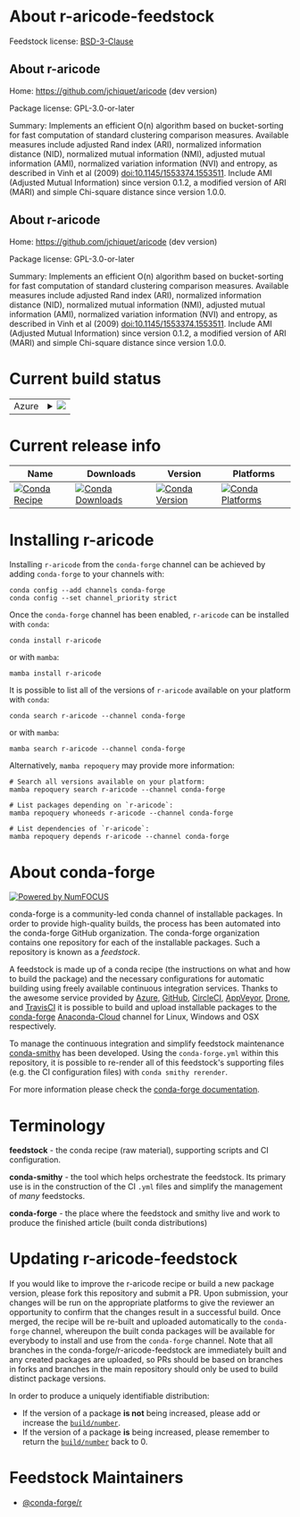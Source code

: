 About r-aricode-feedstock
=========================

Feedstock license: [BSD-3-Clause](https://github.com/conda-forge/r-aricode-feedstock/blob/main/LICENSE.txt)


About r-aricode
---------------

Home: https://github.com/jchiquet/aricode (dev version)

Package license: GPL-3.0-or-later

Summary: Implements an efficient O(n) algorithm based on bucket-sorting for fast computation of standard clustering comparison measures. Available measures include adjusted Rand index (ARI), normalized information distance (NID), normalized mutual information (NMI), adjusted mutual information (AMI), normalized variation information (NVI) and entropy, as described in Vinh et al (2009) <doi:10.1145/1553374.1553511>. Include AMI (Adjusted Mutual Information) since version 0.1.2, a modified version of ARI (MARI) and simple Chi-square distance since version 1.0.0.

About r-aricode
---------------

Home: https://github.com/jchiquet/aricode (dev version)

Package license: GPL-3.0-or-later

Summary: Implements an efficient O(n) algorithm based on bucket-sorting for fast computation of standard clustering comparison measures. Available measures include adjusted Rand index (ARI), normalized information distance (NID), normalized mutual information (NMI), adjusted mutual information (AMI), normalized variation information (NVI) and entropy, as described in Vinh et al (2009) <doi:10.1145/1553374.1553511>. Include AMI (Adjusted Mutual Information) since version 0.1.2, a modified version of ARI (MARI) and simple Chi-square distance since version 1.0.0.

Current build status
====================


<table>
    
  <tr>
    <td>Azure</td>
    <td>
      <details>
        <summary>
          <a href="https://dev.azure.com/conda-forge/feedstock-builds/_build/latest?definitionId=11137&branchName=main">
            <img src="https://dev.azure.com/conda-forge/feedstock-builds/_apis/build/status/r-aricode-feedstock?branchName=main">
          </a>
        </summary>
        <table>
          <thead><tr><th>Variant</th><th>Status</th></tr></thead>
          <tbody><tr>
              <td>linux_64_r_base4.2</td>
              <td>
                <a href="https://dev.azure.com/conda-forge/feedstock-builds/_build/latest?definitionId=11137&branchName=main">
                  <img src="https://dev.azure.com/conda-forge/feedstock-builds/_apis/build/status/r-aricode-feedstock?branchName=main&jobName=linux&configuration=linux%20linux_64_r_base4.2" alt="variant">
                </a>
              </td>
            </tr><tr>
              <td>linux_64_r_base4.3</td>
              <td>
                <a href="https://dev.azure.com/conda-forge/feedstock-builds/_build/latest?definitionId=11137&branchName=main">
                  <img src="https://dev.azure.com/conda-forge/feedstock-builds/_apis/build/status/r-aricode-feedstock?branchName=main&jobName=linux&configuration=linux%20linux_64_r_base4.3" alt="variant">
                </a>
              </td>
            </tr><tr>
              <td>osx_64_r_base4.2</td>
              <td>
                <a href="https://dev.azure.com/conda-forge/feedstock-builds/_build/latest?definitionId=11137&branchName=main">
                  <img src="https://dev.azure.com/conda-forge/feedstock-builds/_apis/build/status/r-aricode-feedstock?branchName=main&jobName=osx&configuration=osx%20osx_64_r_base4.2" alt="variant">
                </a>
              </td>
            </tr><tr>
              <td>osx_64_r_base4.3</td>
              <td>
                <a href="https://dev.azure.com/conda-forge/feedstock-builds/_build/latest?definitionId=11137&branchName=main">
                  <img src="https://dev.azure.com/conda-forge/feedstock-builds/_apis/build/status/r-aricode-feedstock?branchName=main&jobName=osx&configuration=osx%20osx_64_r_base4.3" alt="variant">
                </a>
              </td>
            </tr><tr>
              <td>win_64</td>
              <td>
                <a href="https://dev.azure.com/conda-forge/feedstock-builds/_build/latest?definitionId=11137&branchName=main">
                  <img src="https://dev.azure.com/conda-forge/feedstock-builds/_apis/build/status/r-aricode-feedstock?branchName=main&jobName=win&configuration=win%20win_64_" alt="variant">
                </a>
              </td>
            </tr>
          </tbody>
        </table>
      </details>
    </td>
  </tr>
</table>

Current release info
====================

| Name | Downloads | Version | Platforms |
| --- | --- | --- | --- |
| [![Conda Recipe](https://img.shields.io/badge/recipe-r--aricode-green.svg)](https://anaconda.org/conda-forge/r-aricode) | [![Conda Downloads](https://img.shields.io/conda/dn/conda-forge/r-aricode.svg)](https://anaconda.org/conda-forge/r-aricode) | [![Conda Version](https://img.shields.io/conda/vn/conda-forge/r-aricode.svg)](https://anaconda.org/conda-forge/r-aricode) | [![Conda Platforms](https://img.shields.io/conda/pn/conda-forge/r-aricode.svg)](https://anaconda.org/conda-forge/r-aricode) |

Installing r-aricode
====================

Installing `r-aricode` from the `conda-forge` channel can be achieved by adding `conda-forge` to your channels with:

```
conda config --add channels conda-forge
conda config --set channel_priority strict
```

Once the `conda-forge` channel has been enabled, `r-aricode` can be installed with `conda`:

```
conda install r-aricode
```

or with `mamba`:

```
mamba install r-aricode
```

It is possible to list all of the versions of `r-aricode` available on your platform with `conda`:

```
conda search r-aricode --channel conda-forge
```

or with `mamba`:

```
mamba search r-aricode --channel conda-forge
```

Alternatively, `mamba repoquery` may provide more information:

```
# Search all versions available on your platform:
mamba repoquery search r-aricode --channel conda-forge

# List packages depending on `r-aricode`:
mamba repoquery whoneeds r-aricode --channel conda-forge

# List dependencies of `r-aricode`:
mamba repoquery depends r-aricode --channel conda-forge
```


About conda-forge
=================

[![Powered by
NumFOCUS](https://img.shields.io/badge/powered%20by-NumFOCUS-orange.svg?style=flat&colorA=E1523D&colorB=007D8A)](https://numfocus.org)

conda-forge is a community-led conda channel of installable packages.
In order to provide high-quality builds, the process has been automated into the
conda-forge GitHub organization. The conda-forge organization contains one repository
for each of the installable packages. Such a repository is known as a *feedstock*.

A feedstock is made up of a conda recipe (the instructions on what and how to build
the package) and the necessary configurations for automatic building using freely
available continuous integration services. Thanks to the awesome service provided by
[Azure](https://azure.microsoft.com/en-us/services/devops/), [GitHub](https://github.com/),
[CircleCI](https://circleci.com/), [AppVeyor](https://www.appveyor.com/),
[Drone](https://cloud.drone.io/welcome), and [TravisCI](https://travis-ci.com/)
it is possible to build and upload installable packages to the
[conda-forge](https://anaconda.org/conda-forge) [Anaconda-Cloud](https://anaconda.org/)
channel for Linux, Windows and OSX respectively.

To manage the continuous integration and simplify feedstock maintenance
[conda-smithy](https://github.com/conda-forge/conda-smithy) has been developed.
Using the ``conda-forge.yml`` within this repository, it is possible to re-render all of
this feedstock's supporting files (e.g. the CI configuration files) with ``conda smithy rerender``.

For more information please check the [conda-forge documentation](https://conda-forge.org/docs/).

Terminology
===========

**feedstock** - the conda recipe (raw material), supporting scripts and CI configuration.

**conda-smithy** - the tool which helps orchestrate the feedstock.
                   Its primary use is in the construction of the CI ``.yml`` files
                   and simplify the management of *many* feedstocks.

**conda-forge** - the place where the feedstock and smithy live and work to
                  produce the finished article (built conda distributions)


Updating r-aricode-feedstock
============================

If you would like to improve the r-aricode recipe or build a new
package version, please fork this repository and submit a PR. Upon submission,
your changes will be run on the appropriate platforms to give the reviewer an
opportunity to confirm that the changes result in a successful build. Once
merged, the recipe will be re-built and uploaded automatically to the
`conda-forge` channel, whereupon the built conda packages will be available for
everybody to install and use from the `conda-forge` channel.
Note that all branches in the conda-forge/r-aricode-feedstock are
immediately built and any created packages are uploaded, so PRs should be based
on branches in forks and branches in the main repository should only be used to
build distinct package versions.

In order to produce a uniquely identifiable distribution:
 * If the version of a package **is not** being increased, please add or increase
   the [``build/number``](https://docs.conda.io/projects/conda-build/en/latest/resources/define-metadata.html#build-number-and-string).
 * If the version of a package **is** being increased, please remember to return
   the [``build/number``](https://docs.conda.io/projects/conda-build/en/latest/resources/define-metadata.html#build-number-and-string)
   back to 0.

Feedstock Maintainers
=====================

* [@conda-forge/r](https://github.com/conda-forge/r/)

